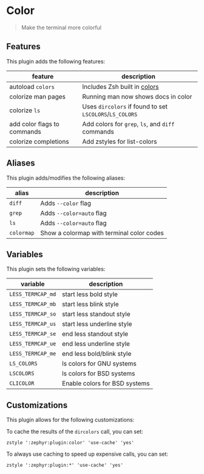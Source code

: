 # Color

> Make the terminal more colorful

## Features

This plugin adds the following features:

| feature                     | description                                             |
| --------------------------- | ------------------------------------------------------- |
| autoload `colors`           | Includes Zsh built in [colors][colors]                  |
| colorize man pages          | Running man now shows docs in color                     |
| colorize `ls`               | Uses `dircolors` if found to set `LSCOLORS`/`LS_COLORS` |
| add color flags to commands | Add colors for `grep`, `ls`, and `diff` commands        |
| colorize completions        | Add zstyles for list-colors                             |

## Aliases

This plugin adds/modifies the following aliases:

| alias      | description                               |
| ---------- | ----------------------------------------- |
| `diff`     | Adds `--color` flag                       |
| `grep`     | Adds `--color=auto` flag                  |
| `ls`       | Adds `--color=auto` flag                  |
| `colormap` | Show a colormap with terminal color codes |

## Variables

This plugin sets the following variables:

| variable          | description                   |
| ----------------- | ----------------------------- |
| `LESS_TERMCAP_md` | start less bold style         |
| `LESS_TERMCAP_mb` | start less blink style        |
| `LESS_TERMCAP_so` | start less standout style     |
| `LESS_TERMCAP_us` | start less underline style    |
| `LESS_TERMCAP_se` | end less standout style       |
| `LESS_TERMCAP_ue` | end less underline style      |
| `LESS_TERMCAP_me` | end less bold/blink style     |
| `LS_COLORS`       | ls colors for GNU systems     |
| `LSCOLORS`        | ls colors for BSD systems     |
| `CLICOLOR`        | Enable colors for BSD systems |

## Customizations

This plugin allows for the following customizations:

To cache the results of the `dircolors` call, you can set:

`zstyle ':zephyr:plugin:color' 'use-cache' 'yes'`

To always use caching to speed up expensive calls, you can set:

`zstyle ':zephyr:plugin:*' 'use-cache' 'yes'`

[colors]: https://zsh.sourceforge.io/Doc/Release/User-Contributions.html#index-colors
